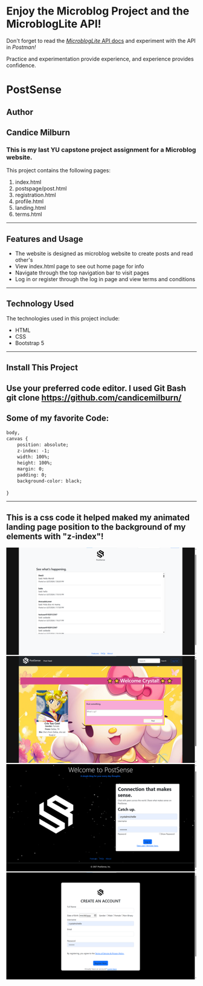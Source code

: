 # Enjoy the Microblog Project and the MicroblogLite API!

Don't forget to read the [*MicroblogLite* API docs](http://microbloglite.us-east-2.elasticbeanstalk.com/docs) and experiment with the API in *Postman!*

Practice and experimentation provide experience, and experience provides confidence.

# PostSense 

## Author
Candice Milburn
---
### This is my last YU capstone project assignment for a Microblog website.
This project contains the following pages:<br>
1. index.html<br>
2. postspage/post.html<br>
3. registration.html<br>
4. profile.html<br>
5. landing.html<br>
6. terms.html<br>
---
## Features and Usage
* The website is designed as microblog website to create posts and read other's
* View index.html page to see out home page for info
* Navigate through the top navigation bar to visit pages 
* Log in or register through the log in page and view terms and conditions
---
## Technology Used
The technologies used in this project include:
  * HTML
  * CSS
  * Bootstrap 5
---
## Install This Project 
Use your preferred code editor. I used Git Bash
git clone https://github.com/candicemilburn/
---
## Some of my favorite Code:
``` 
body,
canvas {
    position: absolute;
    z-index: -1;
    width: 100%;
    height: 100%;
    margin: 0;
    padding: 0;
    background-color: black;

}
```

---
This is a css code it helped maked my animated landing page position to the background of my elements with "z-index"!
---

![Website](https://github.com/candicemilburn/microbloglite-capstone-starter/blob/main/images/ps1.png)
![Website](https://github.com/candicemilburn/microbloglite-capstone-starter/blob/main/images/ps2.png)
![Website](https://github.com/candicemilburn/microbloglite-capstone-starter/blob/main/images/ps3.png)
![Website](https://github.com/candicemilburn/microbloglite-capstone-starter/blob/main/images/ps4.png)

